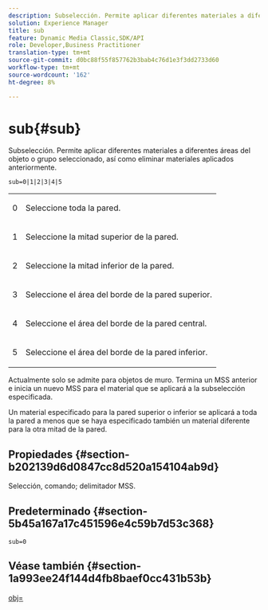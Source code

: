 ```yaml
---
description: Subselección. Permite aplicar diferentes materiales a diferentes áreas del objeto o grupo seleccionado, así como eliminar materiales aplicados anteriormente.
solution: Experience Manager
title: sub
feature: Dynamic Media Classic,SDK/API
role: Developer,Business Practitioner
translation-type: tm+mt
source-git-commit: d0bc88f55f857762b3bab4c76d1e3f3dd2733d60
workflow-type: tm+mt
source-wordcount: '162'
ht-degree: 8%

---
```



# sub{#sub}

Subselección. Permite aplicar diferentes materiales a diferentes áreas del objeto o grupo seleccionado, así como eliminar materiales aplicados anteriormente.

`sub=0|1|2|3|4|5`

<table id="simpletable_F6BF91BD2C4B47BF8A28032E392D37F0"> 
 <tr class="strow"> 
  <td class="stentry"> <p>0 </p> </td> 
  <td class="stentry"> <p>Seleccione toda la pared. </p> </td> 
 </tr> 
 <tr class="strow"> 
  <td class="stentry"> <p>1 </p> </td> 
  <td class="stentry"> <p>Seleccione la mitad superior de la pared. </p> </td> 
 </tr> 
 <tr class="strow"> 
  <td class="stentry"> <p>2 </p> </td> 
  <td class="stentry"> <p>Seleccione la mitad inferior de la pared. </p> </td> 
 </tr> 
 <tr class="strow"> 
  <td class="stentry"> <p>3 </p> </td> 
  <td class="stentry"> <p>Seleccione el área del borde de la pared superior. </p> </td> 
 </tr> 
 <tr class="strow"> 
  <td class="stentry"> <p>4 </p> </td> 
  <td class="stentry"> <p>Seleccione el área del borde de la pared central. </p> </td> 
 </tr> 
 <tr class="strow"> 
  <td class="stentry"> <p>5 </p> </td> 
  <td class="stentry"> <p>Seleccione el área del borde de la pared inferior. </p> </td> 
 </tr> 
</table>

Actualmente solo se admite para objetos de muro. Termina un MSS anterior e inicia un nuevo MSS para el material que se aplicará a la subselección especificada.

Un material especificado para la pared superior o inferior se aplicará a toda la pared a menos que se haya especificado también un material diferente para la otra mitad de la pared.

## Propiedades {#section-b202139d6d0847cc8d520a154104ab9d}

Selección, comando; delimitador MSS.

## Predeterminado {#section-5b45a167a17c451596e4c59b7d53c368}

`sub=0`

## Véase también {#section-1a993ee24f144d4fb8baef0cc431b53b}

[obj=](../../../../../ir-api/http-protocol/image-rendering-api-ref/c-ir-http-protocol-ref/c-ir-http-protocol-command-reference/r-ir-obj.md#reference-31e7dac7931b4e0eb3c7589f120a1e6a)
